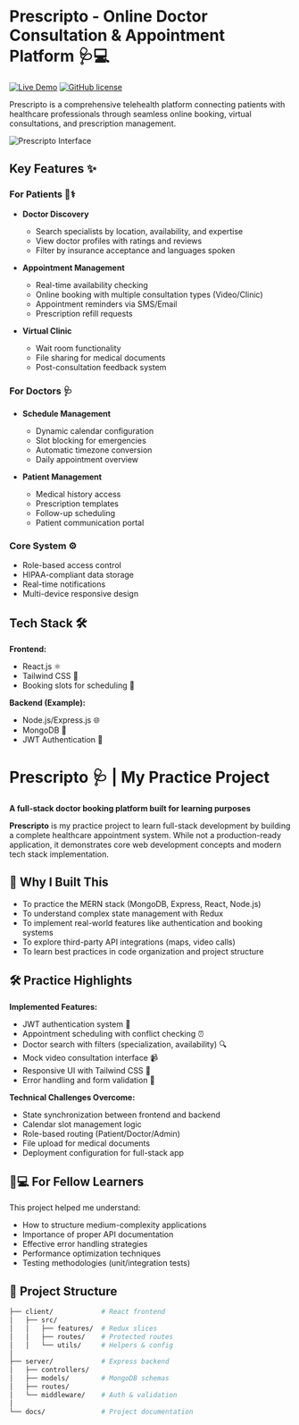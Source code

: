 # Prescripto - Online Doctor Consultation & Appointment Platform 🩺💻

[![Live Demo](https://img.shields.io/badge/demo-live%20demo-green)](https://prescripto-client-w918.onrender.com)
[![GitHub license](https://img.shields.io/badge/license-MIT-blue.svg)](https://github.com/yourusername/prescripto-client/blob/main/LICENSE)

Prescripto is a comprehensive telehealth platform connecting patients with healthcare professionals through seamless online booking, virtual consultations, and prescription management.

![Prescripto Interface](https://prescripto-client-w918.onrender.com/assets/header_img-DhAi3lLA.png)

## Key Features ✨

### For Patients 👨⚕️
- **Doctor Discovery**
  - Search specialists by location, availability, and expertise
  - View doctor profiles with ratings and reviews
  - Filter by insurance acceptance and languages spoken

- **Appointment Management**
  - Real-time availability checking
  - Online booking with multiple consultation types (Video/Clinic)
  - Appointment reminders via SMS/Email
  - Prescription refill requests

- **Virtual Clinic**
  - Wait room functionality
  - File sharing for medical documents
  - Post-consultation feedback system

### For Doctors 🩺
- **Schedule Management**
  - Dynamic calendar configuration
  - Slot blocking for emergencies
  - Automatic timezone conversion
  - Daily appointment overview

- **Patient Management**
  - Medical history access
  - Prescription templates
  - Follow-up scheduling
  - Patient communication portal

### Core System ⚙️
- Role-based access control
- HIPAA-compliant data storage
- Real-time notifications
- Multi-device responsive design

## Tech Stack 🛠️

**Frontend:**
- React.js ⚛️
- Tailwind CSS 🌊
- Booking slots for scheduling 📅

**Backend (Example):**
- Node.js/Express.js 🌐
- MongoDB 🍃
- JWT Authentication 🔐

# Prescripto 🩺 | My Practice Project

**A full-stack doctor booking platform built for learning purposes**

**Prescripto** is my practice project to learn full-stack development by building a complete healthcare appointment system. While not a production-ready application, it demonstrates core web development concepts and modern tech stack implementation.

## 🌟 Why I Built This
- To practice the MERN stack (MongoDB, Express, React, Node.js)
- To understand complex state management with Redux
- To implement real-world features like authentication and booking systems
- To explore third-party API integrations (maps, video calls)
- To learn best practices in code organization and project structure

## 🛠️ Practice Highlights
**Implemented Features:**
- JWT authentication system 🔑
- Appointment scheduling with conflict checking ⏰
- Doctor search with filters (specialization, availability) 🔍
- Mock video consultation interface 📹
- Responsive UI with Tailwind CSS 💅
- Error handling and form validation 🚨

**Technical Challenges Overcome:**
- State synchronization between frontend and backend
- Calendar slot management logic
- Role-based routing (Patient/Doctor/Admin)
- File upload for medical documents
- Deployment configuration for full-stack app

## 🧑💻 For Fellow Learners
This project helped me understand:
- How to structure medium-complexity applications
- Importance of proper API documentation
- Effective error handling strategies
- Performance optimization techniques
- Testing methodologies (unit/integration tests)

## 🚧 Project Structure
```bash
├── client/            # React frontend
│   ├── src/
│   │   ├── features/  # Redux slices
│   │   ├── routes/    # Protected routes
│   │   └── utils/     # Helpers & config
│
├── server/            # Express backend
│   ├── controllers/
│   ├── models/        # MongoDB schemas
│   ├── routes/
│   └── middleware/    # Auth & validation
│
└── docs/              # Project documentation
